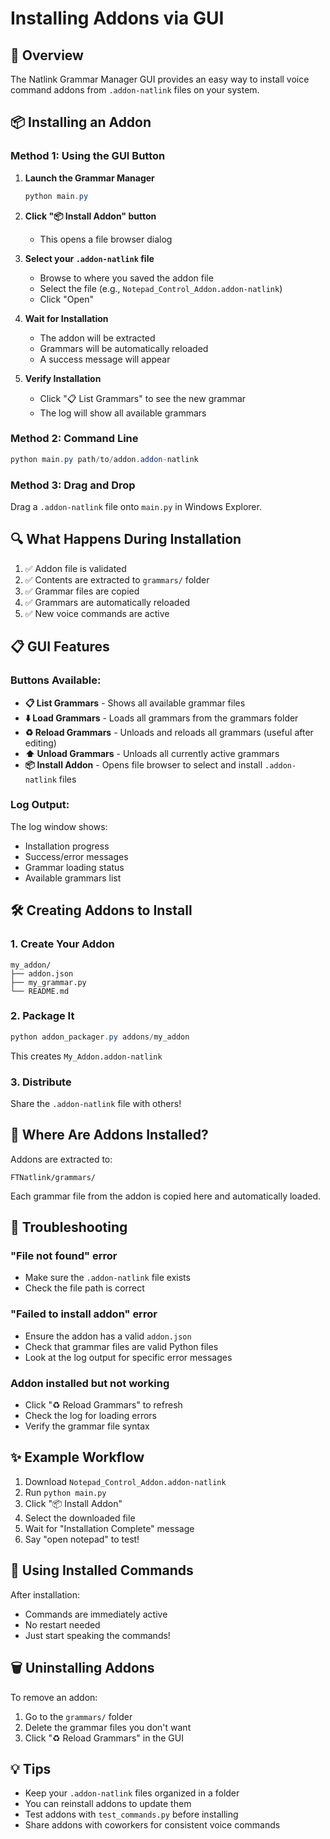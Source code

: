 <!-- @format -->

# Installing Addons via GUI

## 🎯 Overview

The Natlink Grammar Manager GUI provides an easy way to install voice command addons from `.addon-natlink` files on your system.

## 📦 Installing an Addon

### Method 1: Using the GUI Button

1. **Launch the Grammar Manager**

   ```powershell
   python main.py
   ```

2. **Click "📦 Install Addon" button**

   - This opens a file browser dialog

3. **Select your `.addon-natlink` file**

   - Browse to where you saved the addon file
   - Select the file (e.g., `Notepad_Control_Addon.addon-natlink`)
   - Click "Open"

4. **Wait for Installation**

   - The addon will be extracted
   - Grammars will be automatically reloaded
   - A success message will appear

5. **Verify Installation**
   - Click "📋 List Grammars" to see the new grammar
   - The log will show all available grammars

### Method 2: Command Line

```powershell
python main.py path/to/addon.addon-natlink
```

### Method 3: Drag and Drop

Drag a `.addon-natlink` file onto `main.py` in Windows Explorer.

## 🔍 What Happens During Installation

1. ✅ Addon file is validated
2. ✅ Contents are extracted to `grammars/` folder
3. ✅ Grammar files are copied
4. ✅ Grammars are automatically reloaded
5. ✅ New voice commands are active

## 📋 GUI Features

### Buttons Available:

- **📋 List Grammars** - Shows all available grammar files
- **⬇️ Load Grammars** - Loads all grammars from the grammars folder
- **♻️ Reload Grammars** - Unloads and reloads all grammars (useful after editing)
- **⬆️ Unload Grammars** - Unloads all currently active grammars
- **📦 Install Addon** - Opens file browser to select and install `.addon-natlink` files

### Log Output:

The log window shows:

- Installation progress
- Success/error messages
- Grammar loading status
- Available grammars list

## 🛠️ Creating Addons to Install

### 1. Create Your Addon

```
my_addon/
├── addon.json
├── my_grammar.py
└── README.md
```

### 2. Package It

```powershell
python addon_packager.py addons/my_addon
```

This creates `My_Addon.addon-natlink`

### 3. Distribute

Share the `.addon-natlink` file with others!

## 📁 Where Are Addons Installed?

Addons are extracted to:

```
FTNatlink/grammars/
```

Each grammar file from the addon is copied here and automatically loaded.

## 🔧 Troubleshooting

### "File not found" error

- Make sure the `.addon-natlink` file exists
- Check the file path is correct

### "Failed to install addon" error

- Ensure the addon has a valid `addon.json`
- Check that grammar files are valid Python files
- Look at the log output for specific error messages

### Addon installed but not working

- Click "♻️ Reload Grammars" to refresh
- Check the log for loading errors
- Verify the grammar file syntax

## ✨ Example Workflow

1. Download `Notepad_Control_Addon.addon-natlink`
2. Run `python main.py`
3. Click "📦 Install Addon"
4. Select the downloaded file
5. Wait for "Installation Complete" message
6. Say "open notepad" to test!

## 🎤 Using Installed Commands

After installation:

- Commands are immediately active
- No restart needed
- Just start speaking the commands!

## 🗑️ Uninstalling Addons

To remove an addon:

1. Go to the `grammars/` folder
2. Delete the grammar files you don't want
3. Click "♻️ Reload Grammars" in the GUI

## 💡 Tips

- Keep your `.addon-natlink` files organized in a folder
- You can reinstall addons to update them
- Test addons with `test_commands.py` before installing
- Share addons with coworkers for consistent voice commands
